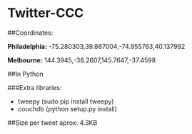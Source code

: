 Twitter-CCC
===========

##Coordinates:

**Philadelphia:** -75.280303,39.867004,-74.955763,40.137992

**Melbourne:** 144.3945,-38.2607,145.7647,-37.4598


##In Python

###Extra libraries:
* tweepy  (sudo pip install tweepy)
* couchdb  (python setup.py install)


##Size per tweet aprox: 4.3KB